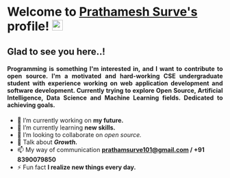 # Welcome to [Prathamesh Surve's](https://www.linkedin.com/in/prathmesh-surve-83900l9850/) profile! <img src="https://media.giphy.com/media/hvRJCLFzcasrR4ia7z/giphy.gif" width="25px">



## Glad to see you here..!

<h4 align="justify">
  
Programming is something I'm interested in, and I want to contribute to open source. I'm a motivated and hard-working CSE undergraduate student with experience working on web application development and software development. Currently trying to explore Open Source, Artificial Intelligence, Data Science and Machine Learning fields. Dedicated to achieving goals.
</h4>




- 🔭 I’m currently working on **my future.**
- 🌱 I’m currently learning **new skills.**
- 👯 I’m looking to collaborate on *open source.*
- 💬 Talk about ***Growth.***
- 📫 My way of communication **prathamsurve101@gmail.com / +91 8390079850**
- ⚡ Fun fact **I realize new things every day.**

<!--
**PrathameshSurve/PrathameshSurve** is a ✨ _special_ ✨ repository because its `README.md` (this file) appears on your GitHub profile.
-->
